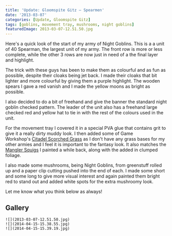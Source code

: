 ```yaml
---
title: 'Update: Gloomspite Gitz – Spearmen'
date: '2013-03-07'
categories: [Update, Gloomspite Gitz]
tags: [goblins, movement tray, mushrooms, night goblins]
featuredImage: 2013-03-07-12.51.50.jpg
---
```


Here's a quick look of the start of my army of Night Goblins. This is a a unit of 40 Spearman, the largest unit of my army. The front row is more or less complete, while the other 3 rows are now just in need of a the final layer and highlight.

The trick with these guys has been to make them as colourful and as fun as possible, despite their cloaks being jet back. I made their cloaks that bit lighter and more colourful by giving them a purple highlight. The wooden spears I gave a red vanish and I made the yellow moons as bright as possible.

I also decided to do a bit of freehand and give the banner the standard night goblin checked pattern. The leader of the unit also has a freehand large checked red and yellow hat to tie in with the rest of the colours used in the unit.

For the movement tray I covered it in a special PVA glue that contains grit to give it a really dirty muddy look. I then added some of Game Workshop's [Citadel Scorched Grass](http://www.games-workshop.com/en-AU/Citadel-Scorched-Grass) as I don't have any grass bases for my other armies and I feel it is important to the fantasy look. It also matches the [Mangler Squigs](http://www.minitothemax.com/showcase-mangler-squigs-botb-painting-competition-winner/) I painted a while back, along with the added in clumped foliage.

I also made some mushrooms, being Night Goblins, from greenstuff rolled up and a paper clip cutting pushed into the end of each. I made some short and some long to give more visual interest and again painted them bright red to stand out and added white spots for the extra mushroomy look.

Let me know what you think below as always!

## Gallery

```grid|3
![](2013-03-07-12.51.50.jpg)
![](2014-04-15-15.38.55.jpg)
![](2014-04-15-15.39.19.jpg)
```

